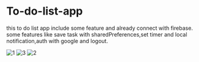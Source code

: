 # To-do-list-app
this to do list app include some feature and already connect with firebase.
some features like save task with sharedPreferences,set timer and local notification,auth with google and logout.

![1](https://user-images.githubusercontent.com/106959180/190065192-f772c76c-e5c0-4b83-a893-b946dbdb2d2c.png)
![3](https://user-images.githubusercontent.com/106959180/190065317-d134f95b-5fc5-4a26-879f-dcca0639720a.png)
![2](https://user-images.githubusercontent.com/106959180/190065331-56af4e9d-51d1-433b-bbca-83493e602a2c.png)
